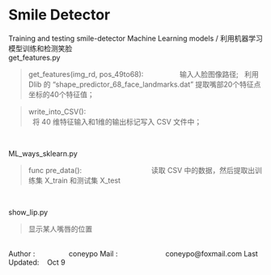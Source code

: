 # Smile Detector


Training and testing smile-detector Machine Learning models / 
利用机器学习模型训练和检测笑脸 
<br>
 get_features.py 
  
 > get_features(img_rd, pos_49to68):　　　　
 &nbsp;&nbsp; 输入人脸图像路径;
  &nbsp;&nbsp;利用 Dlib 的 “shape_predictor_68_face_landmarks.dat” 提取嘴部20个特征点坐标的40个特征值；
   
   > write_into_CSV(): 　　　　　　　　　　　　  
  &nbsp;&nbsp;将 40 维特征输入和1维的输出标记写入 CSV 文件中；

<br>


 ML_ways_sklearn.py 
  
>  func pre_data():　　　　　　　　　
    &nbsp;&nbsp;读取 CSV 中的数据，然后提取出训练集 X_train 和测试集 X_test　

<br>

 show_lip.py 
> 显示某人嘴唇的位置　
   
<br>
Author :       &nbsp; &nbsp; &nbsp; &nbsp; &nbsp; &nbsp; &nbsp; &nbsp; coneypo
Mail : &nbsp; &nbsp; &nbsp; &nbsp; &nbsp; &nbsp; &nbsp; &nbsp; &nbsp; &nbsp;  &nbsp; &nbsp;coneypo@foxmail.com
Last Updated:  &nbsp; &nbsp;Oct 9
   
